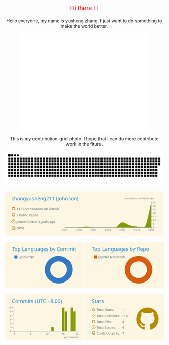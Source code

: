 <p align="center" style="font-family:arial;color:red;font-size:20px;">Hi there 👋</p>
<p align="center">Hello everyone, my name is yusheng zhang. I just want to do something to make the world better.</p>
<p align="center"><img src="/github-metrics.svg" alt="Metrics" width="400"></p>
<p align="center">This is my contribution-grid photo. I hope that i can do more contribute work in the fiture.</p>
<p align="center"><img src="https://github.com/zhangyusheng211/zhangyusheng211/blob/output/github-contribution-grid-snake.svg" alt="Metrics" width="500"></p>

<p align="center"><img src="https://raw.githubusercontent.com/zhangyusheng211/zhangyusheng211/main/profile-summary-card-output/solarized/0-profile-details.svg" alt="Metrics" width="500"></p>
<p align="center"><img src="https://raw.githubusercontent.com/zhangyusheng211/zhangyusheng211/main/profile-summary-card-output/solarized/1-repos-per-language.svg" style="float:right" width="250" /><img src="https://raw.githubusercontent.com/zhangyusheng211/zhangyusheng211/main/profile-summary-card-output/solarized/2-most-commit-language.svg" width="250" /></p> 
<p align="center"><img src="https://raw.githubusercontent.com/zhangyusheng211/zhangyusheng211/main/profile-summary-card-output/solarized/3-stats.svg" width="250" style="float:right"/><img src="https://raw.githubusercontent.com/zhangyusheng211/zhangyusheng211/main/profile-summary-card-output/solarized/4-productive-time.svg" width="250" /></p> 

<!--
**zhangyusheng211/zhangyusheng211** is a ✨ _special_ ✨ repository because its `README.md` (this file) appears on your GitHub profile.

Here are some ideas to get you started:

- 🔭 I’m currently working on ...
- 🌱 I’m currently learning ...
- 👯 I’m looking to collaborate on ...
- 🤔 I’m looking for help with ...
- 💬 Ask me about ...
- 📫 How to reach me: ...
- 😄 Pronouns: ...
- ⚡ Fun fact: ...
-->
